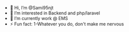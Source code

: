 - 👋 Hi, I’m @Sami95njt
- 👀 I’m interested in Backend and php/laravel
- 🌱 I’m currently work @  EMS
 - ⚡ Fun fact: 1-Whatever you do, don't make me nervous



<!---
Sami95njt/Sami95njt is a ✨ special ✨ repository because its `README.md` (this file) appears on your GitHub profile.
You can click the Preview link to take a look at your changes.
--->
